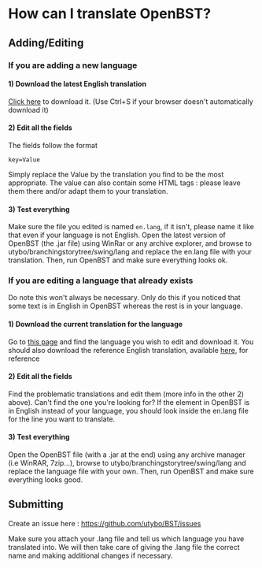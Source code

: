 # How can I translate OpenBST?
## Adding/Editing
### If you are adding a new language
#### 1) Download the latest English translation
[Click here](https://raw.githubusercontent.com/utybo/BST/dev/openbst/src/main/resources/utybo/branchingstorytree/swing/lang/en.lang) to download it. (Use Ctrl+S if your browser doesn't automatically download it)

#### 2) Edit all the fields
The fields follow the format

    key=Value

Simply replace the Value by the translation you find to be the most appropriate. The value can also contain some HTML tags : please leave them there and/or adapt them to your translation.

#### 3) Test everything
Make sure the file you edited is named `en.lang`, if it isn't, please name it like that even if your language is not English. Open the latest version of OpenBST (the .jar file) using WinRar or any archive explorer, and browse to utybo/branchingstorytree/swing/lang and replace the en.lang file with your translation. Then, run OpenBST and make sure everything looks ok.

### If you are editing a language that already exists
Do note this won't always be necessary. Only do this if you noticed that some text is in English in OpenBST whereas the rest is in your language.

#### 1) Download the current translation for the language
Go to [this page](https://github.com/utybo/BST/tree/dev/openbst/src/main/resources/utybo/branchingstorytree/swing/lang) and find the language you wish to edit and download it. You should also download the reference English translation, available [here](https://raw.githubusercontent.com/utybo/BST/dev/openbst/src/main/resources/utybo/branchingstorytree/swing/lang/en.lang), for reference

#### 2) Edit all the fields
Find the problematic translations and edit them (more info in the other 2) above). Can't find the one you're looking for? If the element in OpenBST is in English instead of your language, you should look inside the en.lang file for the line you want to translate.

#### 3) Test everything
Open the OpenBST file (with a .jar at the end) using any archive manager (i.e WinRAR, 7zip...), browse to utybo/branchingstorytree/swing/lang and replace the language file with your own. Then, run OpenBST and make sure everything looks good.

## Submitting
Create an issue here : https://github.com/utybo/BST/issues

Make sure you attach your .lang file and tell us which language you have translated into. We will then take care of giving the .lang file the correct name and making additional changes if necessary.
